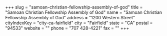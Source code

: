 +++
slug = "samoan-christian-fellowship-assembly-of-god"
title = "Samoan Christian Fellowship Assembly of God"
name = "Samoan Christian Fellowship Assembly of God"
address = "1200 Western Street"
cityIndexKey = "city-ca-fairfield"
city = "Fairfield"
state = "CA"
postal = "94533"
website = ""
phone = "707 428-4221"
fax = ""
+++

